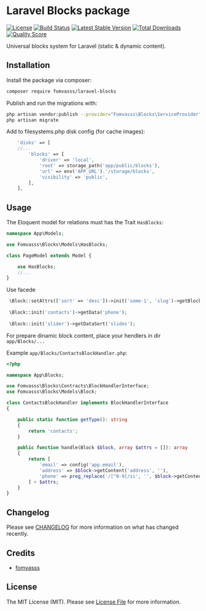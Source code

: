 
# Laravel Blocks package

[![License](https://img.shields.io/packagist/l/fomvasss/laravel-blocks.svg?style=for-the-badge)](https://packagist.org/packages/fomvasss/laravel-blocks)
[![Build Status](https://img.shields.io/github/stars/fomvasss/laravel-blocks.svg?style=for-the-badge)](https://github.com/fomvasss/laravel-blocks)
[![Latest Stable Version](https://img.shields.io/packagist/v/fomvasss/laravel-blocks.svg?style=for-the-badge)](https://packagist.org/packages/fomvasss/laravel-blocks)
[![Total Downloads](https://img.shields.io/packagist/dt/fomvasss/laravel-blocks.svg?style=for-the-badge)](https://packagist.org/packages/fomvasss/laravel-blocks)
[![Quality Score](https://img.shields.io/scrutinizer/g/fomvasss/laravel-blocks.svg?style=for-the-badge)](https://scrutinizer-ci.com/g/fomvasss/laravel-blocks)

Universal blocks system for Laravel (static & dynamic content).

## Installation

Install the package via composer:

```bash
composer require fomvasss/laravel-blocks
```

Publish and run the migrations with:

```bash
php artisan vendor:publish --provider="Fomvasss\Blocks\ServiceProvider"
php artisan migrate
```

Add to filesystems.php disk config (for cache images):

```php
    'disks' => [
    //...
        'blocks' => [
            'driver' => 'local',
            'root' => storage_path('app/public/blocks'),
            'url' => env('APP_URL').'/storage/blocks',
            'visibility' => 'public',
        ],
    ],
```

## Usage

The Eloquent model for relations must has the Trait `HasBlocks`:

```php
namespace App\Models;

use Fomvasss\Blocks\Models\HasBlocks;

class PageModel extends Model {

	use HasBlocks;
	//...
}
```

Use facede

```php
 \Block::setAttrs(['sort' => 'desc'])->init('some-1', 'slug')->getBlock();
 
 \Block::init('contacts')->getData('phone');
 
 \Block::init('slider')->getDataSort('slides');
```

For prepare dinamic block content, place your hendlers in dir `app/Blocks/...`

Example `app/Blocks/ContactsBlockHandler.php`:

```php
<?php

namespace App\Blocks;

use Fomvasss\Blocks\Contracts\BlockHandlerInterface;
use Fomvasss\Blocks\Models\Block;

class ContactsBlockHandler implements BlockHandlerInterface
{

    public static function getType(): string
    {
        return 'contacts';
    }

    public function handle(Block $block, array $attrs = []): array
    {
        return [
            'email' => config('app.email'),
            'address' => $block->getContent('address', ''),
            'phone' => preg_replace('/[^0-9]/si', '', $block->getContent('phone', '')),
        ] + $attrs;
    }
}
```


## Changelog

Please see [CHANGELOG](CHANGELOG.md) for more information on what has changed recently.

## Credits

- [fomvasss](https://github.com/fomvasss)

## License

The MIT License (MIT). Please see [License File](LICENSE.md) for more information.
